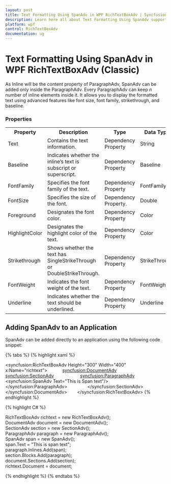 ```yaml
---
layout: post
title: Text Formatting Using SpanAdv in WPF RichTextBoxAdv | Syncfusion
description: Learn here all about Text Formatting Using SpanAdv support in Syncfusion WPF RichTextBoxAdv (Classic) control and more.
platform: wpf
control: RichTextBoxAdv
documentation: ug
---
```


# Text Formatting Using SpanAdv in WPF RichTextBoxAdv (Classic)

As Inline will be the content property of ParagraphAdv, SpanAdv can be added only inside the ParagraphAdv. Every ParagraphAdv can keep _n_ number of inline elements inside it. It allows you to display the formatted text using advanced features like font size, font family, strikethrough, and baseline.

### Properties



<table>
<tr>
<th>
Property</th><th>
Description</th><th>
Type</th><th>
Data Type</th></tr>
<tr>
<td>
Text </td><td>
Contains the text information.</td><td>
Dependency Property</td><td>
String</td></tr>
<tr>
<td>
Baseline</td><td>
Indicates whether the inline’s text is subscript or superscript.</td><td>
Dependency Property</td><td>
Baseline</td></tr>
<tr>
<td>
FontFamily</td><td>
Specifies the font family of the text.</td><td>
Dependency Property</td><td>
FontFamily</td></tr>
<tr>
<td>
FontSize</td><td>
Specifies the size of the font.</td><td>
Dependency Property.</td><td>
Double</td></tr>
<tr>
<td>
Foreground</td><td>
Designates the font color.</td><td>
Dependency Property</td><td>
Color</td></tr>
<tr>
<td>
HighlightColor</td><td>
Designates the highlight color of the text.</td><td>
Dependency Property</td><td>
Color</td></tr>
<tr>
<td>
Strikethrough</td><td>
Shows whether the text has SingleStrikeThrough or DoubleStrikeThrough.</td><td>
Dependency Property</td><td>
StrikeThrough</td></tr>
<tr>
<td>
FontWeight</td><td>
Indicates the font weight of the text.</td><td>
Dependency Property</td><td>
FontWeight</td></tr>
<tr>
<td>
Underline</td><td>
Indicates whether the text should be underlined.</td><td>
Dependency Property</td><td>
Underline</td></tr>
</table>


## Adding SpanAdv to an Application

SpanAdv can be added directly to an application using the following code snippet:


{% tabs %}
{% highlight xaml %}


<syncfusion:RichTextBoxAdv Height="300" Width="400" x:Name="richtext">            
<syncfusion:DocumentAdv>                
<syncfusion:SectionAdv>                   
 <syncfusion:ParagraphAdv>                       
 <syncfusion:SpanAdv Text="This is Span text"/>                   
 </syncfusion:ParagraphAdv>               
 </syncfusion:SectionAdv>           
 </syncfusion:DocumentAdv>       
 </syncfusion:RichTextBoxAdv>
{% endhighlight %}

{% highlight C# %}

          
 RichTextBoxAdv richtext = new RichTextBoxAdv();          
 DocumentAdv document = new DocumentAdv();           
 SectionAdv section = new SectionAdv();           
 ParagraphAdv paragraph = new ParagraphAdv();           
 SpanAdv span = new SpanAdv();           
 span.Text = "This is span text";           
 paragraph.Inlines.Add(span);           
 section.Blocks.Add(paragraph);           
 document.Sections.Add(section);           
 richtext.Document = document;

{% endhighlight %}
{% endtabs %}
